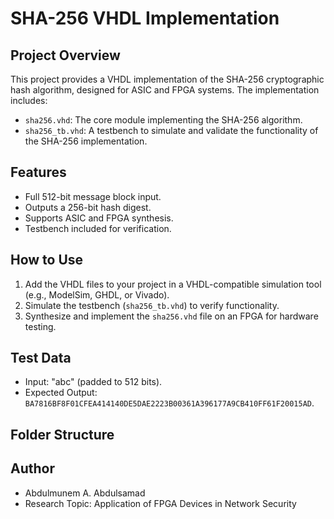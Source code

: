 # SHA-256 VHDL Implementation

## Project Overview
This project provides a VHDL implementation of the SHA-256 cryptographic hash algorithm, designed for ASIC and FPGA systems. The implementation includes:
- `sha256.vhd`: The core module implementing the SHA-256 algorithm.
- `sha256_tb.vhd`: A testbench to simulate and validate the functionality of the SHA-256 implementation.

## Features
- Full 512-bit message block input.
- Outputs a 256-bit hash digest.
- Supports ASIC and FPGA synthesis.
- Testbench included for verification.

## How to Use
1. Add the VHDL files to your project in a VHDL-compatible simulation tool (e.g., ModelSim, GHDL, or Vivado).
2. Simulate the testbench (`sha256_tb.vhd`) to verify functionality.
3. Synthesize and implement the `sha256.vhd` file on an FPGA for hardware testing.

## Test Data
- Input: "abc" (padded to 512 bits).
- Expected Output: `BA7816BF8F01CFEA414140DE5DAE2223B00361A396177A9CB410FF61F20015AD`.

## Folder Structure

## Author
- Abdulmunem A. Abdulsamad
- Research Topic: Application of FPGA Devices in Network Security

